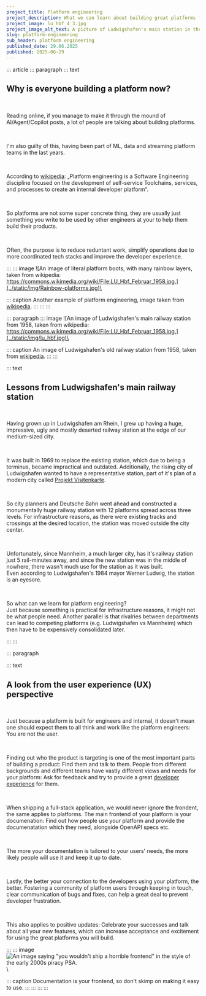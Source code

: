 ```yaml
---
project_title: Platform engineering
project_description: What we can learn about building great platforms from UX and the city of Ludwigshafen.
project_image: lu_hbf_4_3.jpg
project_image_alt_text: A picture of Ludwigshafen's main station in the fifties.
slug: platform-engineering
sub_header: platform engineering
published_date: 29.06.2025
published: 2025-06-29
---
```


::: article
::: paragraph
::: text
## Why is everyone building a platform now?

&nbsp;

Reading online, if you manage to make it through the mound of AI/Agent/Copilot posts, a lot of people are talking about building platforms.

&nbsp;

I'm also guilty of this, having been part of ML, data and streaming platform teams in the last years.

&nbsp;

According to [wikipedia](https://en.wikipedia.org/wiki/Platform_engineering): „Platform engineering is a Software Engineering discipline focused on the development of self-service Toolchains, services, and processes to create an internal developer platform“.

&nbsp;

So platforms are not some super concrete thing, they are usually just something you write to be used by other engineers at your to help them build their products.

&nbsp;

Often, the purpose is to reduce reduntant work, simplify operations due to more coordinated tech stacks and improve the developer experience.

:::
::: image
![An image of literal platform boots, with many rainbow layers, taken from wikipedia: https://commons.wikimedia.org/wiki/File:LU_Hbf_Februar_1958.jpg.](../static/img/Rainbow-platforms.jpg)\

::: caption
Another example of platform engineering, image taken from [wikipedia](https://commons.wikimedia.org/wiki/File:Rainbow-platforms.jpg).
:::
:::
:::

::: paragraph
::: image
![An image of Ludwigshafen's main railway station from 1958, taken from wikipedia: https://commons.wikimedia.org/wiki/File:LU_Hbf_Februar_1958.jpg.](../static/img/lu_hbf.jpg)\

::: caption
An image of Ludwigshafen's old railway station from 1958, taken from [wikipedia](https://commons.wikimedia.org/wiki/File:LU_Hbf_Februar_1958.jpg).
:::
:::

::: text
## Lessons from Ludwigshafen's main railway station

&nbsp;

Having grown up in Ludwigshafen am Rhein, I grew up having a huge, impressive, ugly and mostly deserted railway station at the edge of our medium-sized city.

&nbsp;

It was built in 1969 to replace the existing station, which due to being a terminus, became impractical and outdated. Additionally, the rising city of Ludwigshafen wanted to have a representative station, part of it's plan of a modern city called [Projekt Visitenkarte](https://de.wikipedia.org/wiki/Projekt_Visitenkarte).

&nbsp;

So city planners and Deutsche Bahn went ahead and constructed a monumentally huge railway station with 12 platforms spread across three levels. For infrastructure reasons, as there were existing tracks and crossings at the desired location, the station was moved outside the city center.

&nbsp;

Unfortunately, since Mannheim, a much larger city, has it's railway station just 5 rail-minutes away, and since the new station was in the middle of nowhere, there wasn't much use for the station as it was built.  
Even according to Ludwigshafen's 1984 mayor Werner Ludwig, the station is an eyesore.

&nbsp;

So what can we learn for platform engineering?  
Just because something is practical for infrastructure reasons, it might not be what people need. Another parallel is that rivalries between departments can lead to competing platforms (e.g. Ludwigshafen vs Mannheim) which then have to be expensively consolidated later.

:::
:::

::: paragraph

::: text
## A look from the user experience (UX) perspective

&nbsp;

Just because a platform is built for engineers and internal, it doesn't mean one should expect them to all think and work like the platform engineers: You are not the user.  

&nbsp;

Finding out who the product is targeting is one of the most important parts of building a product: Find them and talk to them. People from different backgrounds and different teams have vastly different views and needs for your platform: Ask for feedback and try to provide a great [developer experience](https://microsoft.github.io/code-with-engineering-playbook/developer-experience/) for them.  

&nbsp;

When shipping a full-stack application, we would never ignore the frondent, the same applies to platforms. The main frontend of your platform is your documenation: Find out how people use your platform and provide the documenatation which they need, alongside OpenAPI specs etc.

&nbsp;

The more your documentation is tailored to your users' needs, the more likely people will use it and keep it up to date.  

&nbsp;

Lastly, the better your connection to the developers using your platform, the better. Fostering a community of platform users through keeping in touch, clear communication of bugs and fixes, can help a great deal to prevent developer frustration. 

&nbsp;

This also applies to positive updates: Celebrate your successes and talk about all your new features, which can increase acceptance and excitement for using the great platforms you will build.

:::
::: image
![An image saying "you wouldn't ship a horrible frontend" in the style of the early 2000s piracy PSA.](../static/img/youwouldnt.jpg)\

::: caption
Documentation is your frontend, so don't skimp on making it easy to use.
:::
:::
:::
:::